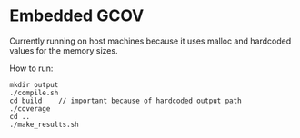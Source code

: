 # Embedded GCOV
Currently running on host machines because it uses malloc and hardcoded values for the memory sizes.

How to run:
```
mkdir output
./compile.sh
cd build    // important because of hardcoded output path
./coverage
cd ..
./make_results.sh
```

